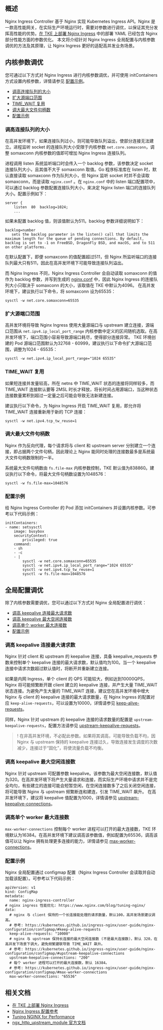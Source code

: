 ## 概述

Nginx Ingress Controller 基于 Nginx 实现 Kubernetes Ingress API。Nginx 是一款高性能网关，在实际生产环境运行时，需要对参数进行调优，以保证其充分发挥高性能的优势。[在 TKE 上部署 Nginx Ingress](https://cloud.tencent.com/document/product/457/47293) 中的部署 YAML 已经包含 Nginx 部分性能方面的参数优化。
本文将介绍针对 Nginx Ingress 全局配置与内核参数调优的方法及其原理，让 Nginx Ingress 更好的适配高并发业务场景。

## 内核参数调优
您可通过以下方式对 Nginx Ingress 进行内核参数调优，并可使用 initContainers 方式设置内核参数，详情请参见 [配置示例](#.E9.85.8D.E7.BD.AE.E7.A4.BA.E4.BE.8B)。
- [调高连接队列的大小](#.E8.B0.83.E9.AB.98.E8.BF.9E.E6.8E.A5.E9.98.9F.E5.88.97.E7.9A.84.E5.A4.A7.E5.B0.8F)
- [扩大源端口范围](#.E6.89.A9.E5.A4.A7.E6.BA.90.E7.AB.AF.E5.8F.A3.E8.8C.83.E5.9B.B4)
- [TIME_WAIT 复用](#time_wait-.E5.A4.8D.E7.94.A8)
- [调大最大文件句柄数](#.E8.B0.83.E5.A4.A7.E6.9C.80.E5.A4.A7.E6.96.87.E4.BB.B6.E5.8F.A5.E6.9F.84.E6.95.B0)
- [配置示例](#.E9.85.8D.E7.BD.AE.E7.A4.BA.E4.BE.8B)


### 调高连接队列的大小

在高并发环境下，如果连接队列过小，则可能导致队列溢出，使部分连接无法建立。进程监听 socket 的连接队列大小受限于内核参数 `net.core.somaxconn`，调整 somaxconn 内核参数的值即可增加 Nginx Ingress 连接队列。


进程调用 listen 系统监听端口时会传入一个 backlog 参数，该参数决定 socket 连接队列大小，且其值不大于 somaxconn 取值。Go 程序标准库在 listen 时，默认直接读取 somaxconn 作为队列大小，但 Nginx 监听 socket 时并不会读取 somaxconn，而是读取 `nginx.conf` 。在 `nginx.conf` 中的 listen 端口配置项中，可以通过 backlog 参数配置连接队列大小，来决定 Nginx listen 端口的连接队列大小。配置示例如下：
```
server {
    listen  80  backlog=1024;
    ...
```

如果未配置 backlog 值，则该值默认为511。backlog 参数详细说明如下：
```
backlog=number
   sets the backlog parameter in the listen() call that limits the maximum length for the queue of pending connections. By default, backlog is set to -1 on FreeBSD, DragonFly BSD, and macOS, and to 511 on other platforms.
```

在默认配置下，即便 somaxconn 的值配置超过511，但 Nginx 所监听端口的连接队列最大只有511，因此在高并发环境下可能导致连接队列溢出。

而 Nginx Ingress 不同，Nginx Ingress Controller 会自动读取 somaxconn 的值作为 backlog 参数，并写到生成的 [nginx.conf](https://github.com/kubernetes/ingress-nginx/blob/controller-v0.34.1/internal/ingress/controller/nginx.go#L592) 中，因此 Nginx Ingress 的连接队列大小只取决于 somaxconn 的大小，该取值在 TKE 中默认为4096。
在高并发环境下，建议执行以下命令，将 somaxconn 设为65535：
```
sysctl -w net.core.somaxconn=65535
```

### 扩大源端口范围

高并发环境将导致 Nginx Ingress 使用大量源端口与 upstream 建立连接，源端口范围从 `net.ipv4.ip_local_port_range` 内核参数中定义的区间随机选取。在高并发环境下，端口范围小容易导致源端口耗尽，使得部分连接异常。
TKE 环境创建的 Pod 源端口范围默认为32768 - 60999，建议执行以下命令扩大源端口范围，调整为1024 - 65535：
```
sysctl -w net.ipv4.ip_local_port_range="1024 65535"
```

### TIME_WAIT 复用

如果短连接并发量较高，所在 netns 中 TIME_WAIT 状态的连接将同样较多，而 TIME_WAIT 连接默认要等 2MSL 时长才释放，将长时间占用源端口，当这种状态连接数量累积到超过一定量之后可能会导致无法新建连接。

建议执行以下命令，为 Nginx Ingress 开启 TIME_WAIT 复用，即允许将 TIME_WAIT 连接重新用于新的 TCP 连接：
```
sysctl -w net.ipv4.tcp_tw_reuse=1
```

### 调大最大文件句柄数

Nginx 作为反向代理，每个请求将与 client 和 upstream server 分别建立一个连接，即占据两个文件句柄，因此理论上 Nginx 能同时处理的连接数最多是系统最大文件句柄数限制的一半。

系统最大文件句柄数由 `fs.file-max` 内核参数控制，TKE 默认值为838860。建议执行以下命令，将最大文件句柄数设置为1048576：
```
sysctl -w fs.file-max=1048576
```

### 配置示例
给 Nginx Ingress Controller 的 Pod 添加 initContainers 并设置内核参数。可参考以下代码示例：

```
initContainers:
- name: setsysctl
	image: busybox
	securityContext:
		privileged: true
	command:
	- sh
	- -c
	- |
		sysctl -w net.core.somaxconn=65535
		sysctl -w net.ipv4.ip_local_port_range="1024 65535"
		sysctl -w net.ipv4.tcp_tw_reuse=1
		sysctl -w fs.file-max=1048576
```

## 全局配置调优
除了内核参数需要调优，您可以通过以下方式对 Nginx 全局配置进行调优：
- [调高 keepalive 连接最大请求数](#.E8.B0.83.E9.AB.98-keepalive-.E8.BF.9E.E6.8E.A5.E6.9C.80.E5.A4.A7.E8.AF.B7.E6.B1.82.E6.95.B0)
- [调高 keepalive 最大空闲连接数](#.E8.B0.83.E9.AB.98-keepalive-.E6.9C.80.E5.A4.A7.E7.A9.BA.E9.97.B2.E8.BF.9E.E6.8E.A5.E6.95.B0)
- [调高单个 worker 最大连接数](#.E8.B0.83.E9.AB.98.E5.8D.95.E4.B8.AA-worker-.E6.9C.80.E5.A4.A7.E8.BF.9E.E6.8E.A5.E6.95.B0)
- [配置示例](#.E9.85.8D.E7.BD.AE.E7.A4.BA.E4.BE.8B2)

### 调高 keepalive 连接最大请求数

Nginx 针对 client 和 upstream 的 keepalive 连接，具备 keepalive_requests 参数来控制单个 keepalive 连接的最大请求数，默认值均为100。当一个 keepalive 连接中请求次数超过默认值时，将断开并重新建立连接。

如果是内网 Ingress，单个 client 的 QPS 可能较大，例如达到10000QPS，Nginx 将可能频繁断开跟 client 建立的 keepalive 连接，并产生大量 TIME_WAIT 状态连接。为避免产生大量的 TIME_WAIT 连接，建议您在高并发环境中增大 Nginx 与 client 的 keepalive 连接的最大请求数量，在 Nginx Ingress 的配置对应 `keep-alive-requests`，可以设置为10000，详情请参见 [keep-alive-requests](https://kubernetes.github.io/ingress-nginx/user-guide/nginx-configuration/configmap/#keep-alive-requests)。 

同样，Nginx 针对 upstream 的 keepalive 连接的请求数量的配置是 `upstream-keepalive-requests`，配置方法请参见 [upstream-keepalive-requests](https://kubernetes.github.io/ingress-nginx/user-guide/nginx-configuration/configmap/#upstream-keepalive-requests)。 

>! 在非高并发环境，不必配此参数。如果将其调高，可能导致负载不均，因 Nginx 与 upstream 保持的 keepalive 连接过久，导致连接发生调度的次数减少，连接过于“固化”，将使流量负载不均衡。

### 调高 keepalive 最大空闲连接数

Nginx 针对 upstream 可配置参数 keepalive。该参数为最大空闲连接数，默认值为320。在高并发环境下将产生大量请求和连接，而实际生产环境中请求并不是完全均匀，有些建立的连接可能会短暂空闲，在空闲连接数多了之后关闭空闲连接，将可能导致 Nginx 与 upstream 频繁断连和建连，引发 TIME_WAIT 飙升。
在高并发环境下，建议将 keepalive 值配置为1000，详情请参见 [upstream-keepalive-connections](https://kubernetes.github.io/ingress-nginx/user-guide/nginx-configuration/configmap/#upstream-keepalive-connections)。

### 调高单个 worker 最大连接数

`max-worker-connections` 控制每个 worker 进程可以打开的最大连接数，TKE 环境默认为16384。在高并发环境下建议调高该参数值，例如配置为65536，调高该值可以让 Nginx 拥有处理更多连接的能力，详情请参见 [max-worker-connections](https://kubernetes.github.io/ingress-nginx/user-guide/nginx-configuration/configmap/#max-worker-connections)。

### 配置示例

Nginx 全局配置通过 configmap 配置（Nginx Ingress Controller 会读取并自动加载该配置）。可参考以下代码示例：
```
apiVersion: v1
kind: ConfigMap
metadata:
  name: nginx-ingress-controller
# nginx ingress 性能优化: https://www.nginx.com/blog/tuning-nginx/
data:
  # nginx 与 client 保持的一个长连接能处理的请求数量，默认100，高并发场景建议调高。
  # 参考: https://kubernetes.github.io/ingress-nginx/user-guide/nginx-configuration/configmap/#keep-alive-requests
  keep-alive-requests: "10000"
  # nginx 与 upstream 保持长连接的最大空闲连接数 (不是最大连接数)，默认 320，在高并发下场景下调大，避免频繁建联导致 TIME_WAIT 飙升。
  # 参考: https://kubernetes.github.io/ingress-nginx/user-guide/nginx-configuration/configmap/#upstream-keepalive-connections
  upstream-keepalive-connections: "200"
  # 每个 worker 进程可以打开的最大连接数，默认 16384。
  # 参考: https://kubernetes.github.io/ingress-nginx/user-guide/nginx-configuration/configmap/#max-worker-connections
  max-worker-connections: "65536"
```




## 相关文档

- [在 TKE 上部署 Nginx Ingress](https://cloud.tencent.com/document/product/457/47293)
- [Nginx Ingress 配置参考](https://kubernetes.github.io/ingress-nginx/user-guide/nginx-configuration/configmap/)
- [Tuning NGINX for Performance](https://www.nginx.com/blog/tuning-nginx/)
- [ngx_http_upstream_module 官方文档](http://nginx.org/en/docs/http/ngx_http_upstream_module.html)
